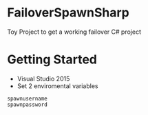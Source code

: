 # FailoverSpawnSharp
Toy Project to get a working failover C# project

# Getting Started

- Visual Studio 2015
- Set 2 enviromental variables

```
spawnusername
spawnpassword
```


